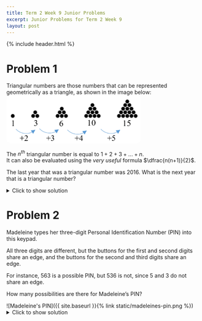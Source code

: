 ```yaml
---
title: Term 2 Week 9 Junior Problems
excerpt: Junior Problems for Term 2 Week 9
layout: post
---
```

{% include header.html %}

# Problem 1
Triangular numbers are those numbers that can be represented geometrically as a triangle, as shown in the image below:   
<img alt="Triangular numbers" src="https://raw.githubusercontent.com/Maths-Club/Maths-Club.github.io/main/_posts/triangular-numbers.png" width="350" style="border-radius: 10px"/>

The $n^{th}$ triangular number is equal to $1+2+3+...+n$.   
It can also be evaluated using the *very useful* formula $\dfrac{n(n+1)}{2}$.

The last year that was a triangular number was 2016. What is the next year that is a triangular number?


<details>
    <summary>Click to show solution</summary>

    <blockquote> Answer: 2080</blockquote>   

    <p>
    The formula $\dfrac{n(n+1)}{2}$ is <em>very useful</em>.   
    By trial and error, we can find that $2016=\dfrac{63 \times 64}{2}$.
    The next triangular year is  $\dfrac{64 \times 65}{2}=2080$.
    </p>
</details>

# Problem 2
<p>Madeleine types her three-digit Personal Identification Number (PIN) into this keypad.</p>
<p>All three digits are different, but the buttons for the first and second digits share an edge, and the buttons for the second and third digits share an edge.</p>
<p>For instance, 563 is a possible PIN, but 536 is not, since 5 and 3 do not share an edge.</p>
<p>How many possibilities are there for Madeleine’s PIN?</p>
![Madeleine's PIN]({{ site.baseurl }}{% link static/madeleines-pin.png %})

<details>
  <summary>Click to show solution</summary>
  <blockquote> Answer: 50</blockquote>
  <p>The three digits must make one of the following shapes on the keypad. Below each shape, the number represents the number of ways in which the shape can be placed on the keypad.</p>
  <img alt="Madeleine's PIN Solution" src="https://raw.githubusercontent.com/Maths-Club/Maths-Club.github.io/main/static/madeleines-pin-solution.png" style="border-radius: 10px"/>
  <p>For each such shape, there are two possible Personal Identification Numbers. So the number of possibilities for Madeleine's PIN is:</p>
  <p>$2\times(4 + 3 + 4 + 4 + 5 + 5) = 50$</p>
</details>

<br>
